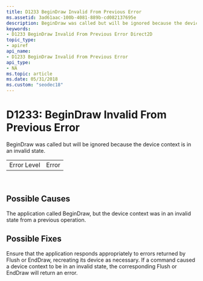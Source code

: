 ```yaml
---
title: D1233 BeginDraw Invalid From Previous Error
ms.assetid: 3ad61aac-100b-4081-889b-cd082137695e
description: BeginDraw was called but will be ignored because the device context is in an invalid state.
keywords:
- D1233 BeginDraw Invalid From Previous Error Direct2D
topic_type:
- apiref
api_name:
- D1233 BeginDraw Invalid From Previous Error
api_type:
- NA
ms.topic: article
ms.date: 05/31/2018
ms.custom: "seodec18"
---
```


# D1233: BeginDraw Invalid From Previous Error

BeginDraw was called but will be ignored because the device context is in an invalid state.



|             |       |
|-------------|-------|
| Error Level | Error |



 

## Possible Causes

The application called BeginDraw, but the device context was in an invalid state from a previous operation.

## Possible Fixes

Ensure that the application responds appropriately to errors returned by Flush or EndDraw, recreating its device as necessary. If a command caused a device context to be in an invalid state, the corresponding Flush or EndDraw will return an error.

 

 




